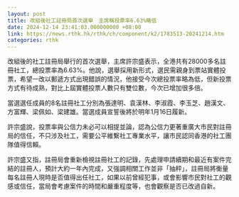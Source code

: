 ```yaml
---
layout: post
title: 改組後社工註冊局首次選舉　主席稱投票率6.63%略低
date: 2024-12-14 23:41:03.000000000 +08:00
link: https://news.rthk.hk/rthk/ch/component/k2/1783513-20241214.htm
categories: rthk
---
```


改組後的社工註冊局舉行的首次選舉，主席許宗盛表示，全港共有28000多名註冊社工，總投票率為6.63%。他說，選舉採用新形式，選民需親身到票站實體投票，希望一改以郵遞方式出現錯誤的情況，他接受今次總投票率略為低，但新投票方式有待成熟，對比上屆實體投票人數只有雙位數，今次已增加很多倍。

當選選任成員的8名註冊社工分別為張達明、袁漢林、李淑霞、李玉芝、趙漢文、方富輝、梁佩如、梁建雄。當選成員宣誓後將於明年1月16日履新。

許宗盛說，投票率與公信力未必可以相提並論，認為公信力更著重廣大市民對註冊局的信任，不只涉及社工，需要公平維繫社工專業水平，讓市民認同香港的社工團隊值得信賴。

許宗盛又指，註冊局會重新檢視註冊社工的記錄，先處理申請續期和最近有案件完結的註冊人，預計大約一年內完成，又強調相關工作並非「抽秤」，註冊局將衡量每名註冊人現時是否值得出任社工，如果以前曾經犯事，或會影響市民對社工的觀感或信任，當局會考慮案件的時間和嚴重程度等，也會觀察是否已改過自新。

